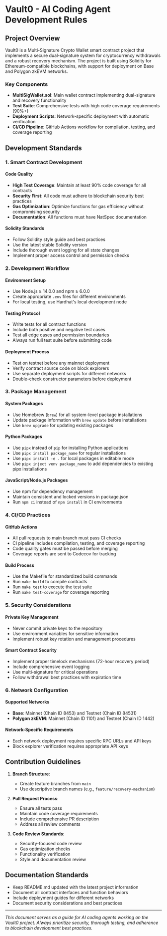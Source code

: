 # Vault0 - AI Coding Agent Development Rules

## Project Overview

Vault0 is a Multi-Signature Crypto Wallet smart contract project that implements a secure dual-signature system for cryptocurrency withdrawals and a robust recovery mechanism. The project is built using Solidity for Ethereum-compatible blockchains, with support for deployment on Base and Polygon zkEVM networks.

### Key Components
- **MultiSigWallet.sol**: Main wallet contract implementing dual-signature and recovery functionality
- **Test Suite**: Comprehensive tests with high code coverage requirements (90%+)
- **Deployment Scripts**: Network-specific deployment with automatic verification
- **CI/CD Pipeline**: GitHub Actions workflow for compilation, testing, and coverage reporting

## Development Standards

### 1. Smart Contract Development

#### Code Quality
- **High Test Coverage**: Maintain at least 90% code coverage for all contracts
- **Security First**: All code must adhere to blockchain security best practices
- **Gas Optimization**: Optimize functions for gas efficiency without compromising security
- **Documentation**: All functions must have NatSpec documentation

#### Solidity Standards
- Follow Solidity style guide and best practices
- Use the latest stable Solidity version
- Include thorough event logging for all state changes
- Implement proper access control and permission checks

### 2. Development Workflow

#### Environment Setup
- Use Node.js ≥ 14.0.0 and npm ≥ 6.0.0
- Create appropriate `.env` files for different environments
- For local testing, use Hardhat's local development node

#### Testing Protocol
- Write tests for all contract functions
- Include both positive and negative test cases
- Test all edge cases and permission boundaries
- Always run full test suite before submitting code

#### Deployment Process
- Test on testnet before any mainnet deployment
- Verify contract source code on block explorers
- Use separate deployment scripts for different networks
- Double-check constructor parameters before deployment

### 3. Package Management

#### System Packages
- Use Homebrew (`brew`) for all system-level package installations
- Update package information with `brew update` before installations
- Use `brew upgrade` for updating existing packages

#### Python Packages
- Use `pipx` instead of `pip` for installing Python applications
- Use `pipx install package_name` for regular installations
- Use `pipx install -e .` for local packages in editable mode
- Use `pipx inject venv package_name` to add dependencies to existing pipx installations

#### JavaScript/Node.js Packages
- Use npm for dependency management
- Maintain consistent and locked versions in package.json
- Run `npm ci` instead of `npm install` in CI environments

### 4. CI/CD Practices

#### GitHub Actions
- All pull requests to main branch must pass CI checks
- CI pipeline includes compilation, testing, and coverage reporting
- Code quality gates must be passed before merging
- Coverage reports are sent to Codecov for tracking

#### Build Process
- Use the Makefile for standardized build commands
- Run `make build` to compile contracts
- Run `make test` to execute the test suite
- Run `make test-coverage` for coverage reporting

### 5. Security Considerations

#### Private Key Management
- Never commit private keys to the repository
- Use environment variables for sensitive information
- Implement robust key rotation and management procedures

#### Smart Contract Security
- Implement proper timelock mechanisms (72-hour recovery period)
- Include comprehensive event logging
- Use multi-signature for critical operations
- Follow withdrawal best practices with expiration time

### 6. Network Configuration

#### Supported Networks
- **Base**: Mainnet (Chain ID 8453) and Testnet (Chain ID 84531)
- **Polygon zkEVM**: Mainnet (Chain ID 1101) and Testnet (Chain ID 1442)

#### Network-Specific Requirements
- Each network deployment requires specific RPC URLs and API keys
- Block explorer verification requires appropriate API keys

## Contribution Guidelines

1. **Branch Structure**:
   - Create feature branches from `main`
   - Use descriptive branch names (e.g., `feature/recovery-mechanism`)

2. **Pull Request Process**:
   - Ensure all tests pass
   - Maintain code coverage requirements
   - Include comprehensive PR description
   - Address all review comments

3. **Code Review Standards**:
   - Security-focused code review
   - Gas optimization checks
   - Functionality verification
   - Style and documentation review

## Documentation Standards

- Keep README.md updated with the latest project information
- Document all contract interfaces and function behaviors
- Include deployment guides for different networks
- Document security considerations and best practices

---

*This document serves as a guide for AI coding agents working on the Vault0 project. Always prioritize security, thorough testing, and adherence to blockchain development best practices.*
